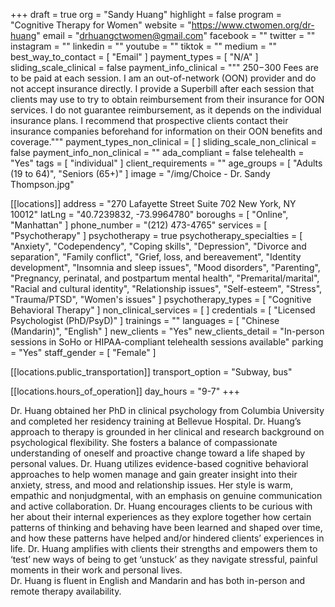+++
draft = true
org = "Sandy Huang"
highlight = false
program = "Cognitive Therapy for Women"
website = "https://www.ctwomen.org/dr-huang"
email = "drhuangctwomen@gmail.com"
facebook = ""
twitter = ""
instagram = ""
linkedin = ""
youtube = ""
tiktok = ""
medium = ""
best_way_to_contact = [ "Email" ]
payment_types = [ "N/A" ]
sliding_scale_clinical = false
payment_info_clinical = """
$250-$300
Fees are to be paid at each session. I am an out-of-network (OON) provider and do not accept insurance directly. I provide a Superbill after each session that clients may use to try to obtain reimbursement from their insurance for OON services. I do not guarantee reimbursement, as it depends on the individual insurance plans. I recommend that prospective clients contact their insurance companies beforehand for information on their OON benefits and coverage."""
payment_types_non_clinical = [ ]
sliding_scale_non_clinical = false
payment_info_non_clinical = ""
ada_compliant = false
telehealth = "Yes"
tags = [ "individual" ]
client_requirements = ""
age_groups = [ "Adults (19 to 64)", "Seniors (65+)" ]
image = "/img/Choice - Dr. Sandy Thompson.jpg"

[[locations]]
address = "270 Lafayette Street Suite 702 New York, NY 10012"
latLng = "40.7239832, -73.9964780"
boroughs = [ "Online", "Manhattan" ]
phone_number = "(212) 473-4765"
services = [ "Psychotherapy" ]
psychotherapy = true
psychotherapy_specialties = [
  "Anxiety",
  "Codependency",
  "Coping skills",
  "Depression",
  "Divorce and separation",
  "Family conflict",
  "Grief, loss, and bereavement",
  "Identity development",
  "Insomnia and sleep issues",
  "Mood disorders",
  "Parenting",
  "Pregnancy, perinatal, and postpartum mental health",
  "Premarital/marital",
  "Racial and cultural identity",
  "Relationship issues",
  "Self-esteem",
  "Stress",
  "Trauma/PTSD",
  "Women's issues"
]
psychotherapy_types = [ "Cognitive Behavioral Therapy" ]
non_clinical_services = [ ]
credentials = [ "Licensed Psychologist (PhD/PsyD)" ]
trainings = ""
languages = [ "Chinese (Mandarin)", "English" ]
new_clients = "Yes"
new_clients_detail = "In-person sessions in SoHo or HIPAA-compliant telehealth sessions available"
parking = "Yes"
staff_gender = [ "Female" ]

  [[locations.public_transportation]]
  transport_option = "Subway, bus"

  [[locations.hours_of_operation]]
  day_hours = "9-7"
+++

Dr. Huang obtained her PhD in clinical psychology from Columbia University and completed her residency training at Bellevue Hospital. Dr. Huang’s approach to therapy is grounded in her clinical and research background on psychological flexibility. She fosters a balance of compassionate understanding of oneself and proactive change toward a life shaped by personal values. Dr. Huang utilizes evidence-based cognitive behavioral approaches to help women manage and gain greater insight into their anxiety, stress, and mood and relationship issues. Her style is warm, empathic and nonjudgmental, with an emphasis on genuine communication and active collaboration. Dr. Huang encourages clients to be curious with her about their internal experiences as they explore together how certain patterns of thinking and behaving have been learned and shaped over time, and how these patterns have helped and/or hindered clients’ experiences in life. Dr. Huang amplifies with clients their strengths and empowers them to ‘test’ new ways of being to get ‘unstuck’ as they navigate stressful, painful moments in their work and personal lives. <br>
Dr. Huang is fluent in English and Mandarin and has both in-person and remote therapy availability.
